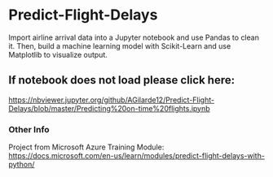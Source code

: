 # Predict-Flight-Delays
Import airline arrival data into a Jupyter notebook and use Pandas to clean it. Then, build a machine learning model with Scikit-Learn and use Matplotlib to visualize output.

## If notebook does not load please click here:
https://nbviewer.jupyter.org/github/AGilarde12/Predict-Flight-Delays/blob/master/Predicting%20on-time%20flights.ipynb

### Other Info
Project from Microsoft Azure Training Module:
https://docs.microsoft.com/en-us/learn/modules/predict-flight-delays-with-python/
